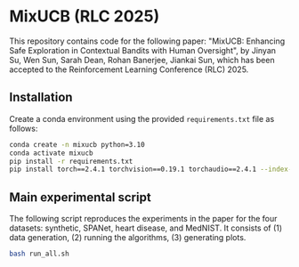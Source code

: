 # MixUCB (RLC 2025)
This repository contains code for the following paper:  "MixUCB: Enhancing Safe Exploration in Contextual Bandits with Human Oversight", by Jinyan Su, Wen Sun, Sarah Dean, Rohan Banerjee, Jiankai Sun, which has been accepted to the Reinforcement Learning Conference (RLC) 2025.

## Installation

Create a conda environment using the provided `requirements.txt` file as follows:

```bash
conda create -n mixucb python=3.10
conda activate mixucb
pip install -r requirements.txt
pip install torch==2.4.1 torchvision==0.19.1 torchaudio==2.4.1 --index-url https://download.pytorch.org/whl/cpu
```

## Main experimental script

The following script reproduces the experiments in the paper for the four datasets: synthetic, SPANet, heart disease, and MedNIST. It consists of (1) data generation, (2) running the algorithms, (3) generating plots.

```bash
bash run_all.sh
```